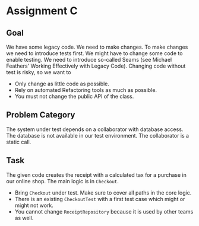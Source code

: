 Assignment C
============

Goal
----

We have some legacy code. We need to make changes.
To make changes we need to introduce tests first.
We might have to change some code to enable testing.
We need to introduce so-called Seams (see Michael
Feathers' Working Effectively with Legacy Code).
Changing code without test is risky, so we want to

* Only change as little code as possible.
* Rely on automated Refactoring tools as much as possible.
* You must not change the public API of the class.

Problem Category
----------------

The system under test depends on a collaborator with
database access. The database is not available in our
test environment. The collaborator is a static call.

Task
----

The given code creates the receipt with a calculated tax
for a purchase in our online shop. The main logic is in `Checkout`.

* Bring `Checkout` under test. Make sure to cover all paths in the core logic.
* There is an existing `CheckoutTest` with a first test case which might or might not work.
* You cannot change `ReceiptRepository` because it is used by other teams as well.
